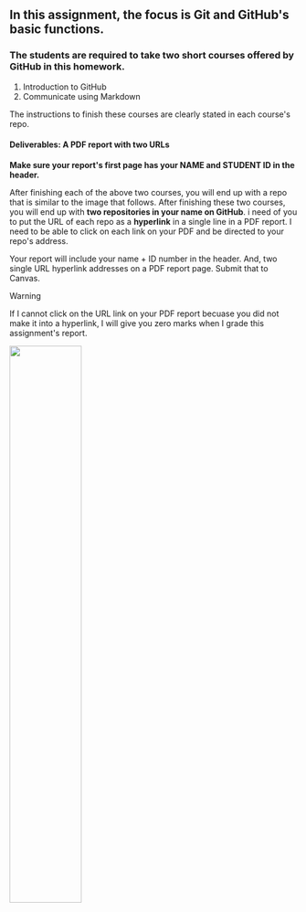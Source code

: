 ## In this assignment, the focus is Git and GitHub's basic functions.

### The students are required to take two short courses offered by GitHub in this homework.

1. Introduction to GitHub 
2. Communicate using Markdown 

The instructions to finish these courses are clearly stated in each course's repo. 

#### Deliverables: A PDF report with two URLs


**Make sure your report's first page has your NAME and STUDENT ID in the header.**

After finishing each of the above two courses, you will end up with a repo that is similar to the image that follows. 
After finishing these two courses, you will end up with **two repositories in your name on GitHub**.
i need of you to put the URL of each repo as a **hyperlink** in a single line in a PDF report. 
I need to be able to click on each link on your PDF and be directed to your repo's address. 

Your report will include your name + ID number in the header. And, two single URL hyperlink addresses on a PDF report page. Submit that to Canvas.

> [!WARNING]
> If I cannot click on the URL link on your PDF report becuase you did not make it into a hyperlink, I will give you zero marks when I grade this assignment's report.



<img width="50%" src="https://github.com/nina-mir/CSC317-assignments/blob/b505eb2bdfd9d734d6123ebd1ad4d56001c0c892/assignment-3/images/Screenshot%20from%202024-02-14%2023-21-02.png"></img>
